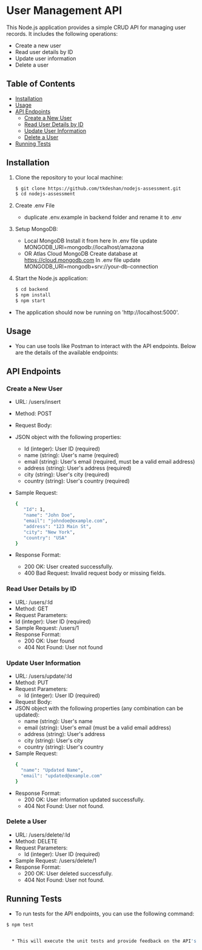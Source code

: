 # User Management API

This Node.js application provides a simple CRUD API for managing user records. It includes the following operations:

- Create a new user
- Read user details by ID
- Update user information
- Delete a user

## Table of Contents

- [Installation](#installation)
- [Usage](#usage)
- [API Endpoints](#api-endpoints)
  - [Create a New User](#create-a-new-user)
  - [Read User Details by ID](#read-user-details-by-id)
  - [Update User Information](#update-user-information)
  - [Delete a User](#delete-a-user)
- [Running Tests](#running-tests)


## Installation

1. Clone the repository to your local machine:

   ```bash
   $ git clone https://github.com/tkdeshan/nodejs-assessment.git
   $ cd nodejs-assessment

2. Create .env File

   * duplicate .env.example in backend folder and rename it to .env
   
3. Setup MongoDB:
   
   * Local MongoDB
      Install it from here
      In .env file update MONGODB_URI=mongodb://localhost/amazona
   * OR Atlas Cloud MongoDB
      Create database at https://cloud.mongodb.com
      In .env file update MONGODB_URI=mongodb+srv://your-db-connection
    
6. Start the Node.js application:

    ```bash
   $ cd backend
   $ npm install
   $ npm start

* The application should now be running on 'http://localhost:5000'.

## Usage

* You can use tools like Postman to interact with the API endpoints. Below are the details of the available endpoints:

## API Endpoints

### Create a New User

 * URL: /users/insert
 * Method: POST
 * Request Body:
 * JSON object with the following properties:
   * Id (integer): User ID (required)
   * name (string): User's name (required)
   * email (string): User's email (required, must be a valid email address)
   * address (string): User's address (required)
   * city (string): User's city (required)
   * country (string): User's country (required)    
 * Sample Request:

   ```bash
   {
      "Id": 1,
      "name": "John Doe",
      "email": "johndoe@example.com",
      "address": "123 Main St",
      "city": "New York",
      "country": "USA"
   }

 * Response Format:
   * 200 OK: User created successfully.
   * 400 Bad Request: Invalid request body or missing fields.

### Read User Details by ID

 * URL: /users/:Id
 * Method: GET
 * Request Parameters:
 * Id (integer): User ID (required)
 * Sample Request: /users/1  
 * Response Format:
   * 200 OK: User found
   * 404 Not Found: User not found

### Update User Information

 * URL: /users/update/:Id
 * Method: PUT
 * Request Parameters:
   * Id (integer): User ID (required)
 *  Request Body:
   * JSON object with the following properties (any combination can be updated):
      * name (string): User's name
      * email (string): User's email (must be a valid email address)
      * address (string): User's address
      * city (string): User's city
      * country (string): User's country
 * Sample Request:
    ```bash
    {
      "name": "Updated Name",
      "email": "updated@example.com"
    }

 * Response Format:
   * 200 OK: User information updated successfully.
   * 404 Not Found: User not found.

### Delete a User
 * URL: /users/delete/:Id
 * Method: DELETE
 * Request Parameters:
   * Id (integer): User ID (required)
 * Sample Request: /users/delete/1
 * Response Format: 
   * 200 OK: User deleted successfully.
   * 404 Not Found: User not found.

## Running Tests

   * To run tests for the API endpoints, you can use the following command:

 ```bash
 $ npm test


   * This will execute the unit tests and provide feedback on the API's functionality.
